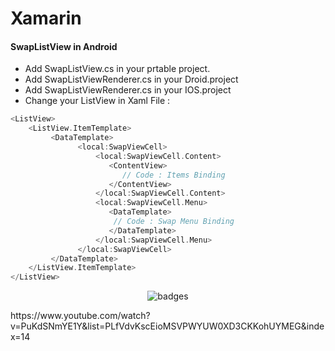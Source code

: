 # Xamarin

 #### SwapListView in Android
 
 *  Add SwapListView.cs in your prtable project.
 *  Add SwapListViewRenderer.cs in your Droid.project
 *  Add SwapListViewRenderer.cs in your IOS.project
 *  Change your ListView in Xaml File :
 
```cpp
<ListView> 
    <ListView.ItemTemplate>
         <DataTemplate>
               <local:SwapViewCell>
                   <local:SwapViewCell.Content>
                      <ContentView>
                         // Code : Items Binding
                      </ContentView>
                   </local:SwapViewCell.Content>
                   <local:SwapViewCell.Menu>
                      <DataTemplate>
                       // Code : Swap Menu Binding
                      </DataTemplate>
                   </local:SwapViewCell.Menu>
               </local:SwapViewCell>
         </DataTemplate>
    </ListView.ItemTemplate>
</ListView>
```

<p align="center">
  <img src="https://i.imgur.com/fhdS1Hv.gif" alt="badges" style="margin:auto">
</p>


<p>
  https://www.youtube.com/watch?v=PuKdSNmYE1Y&list=PLfVdvKscEioMSVPWYUW0XD3CKKohUYMEG&index=14
</p>
